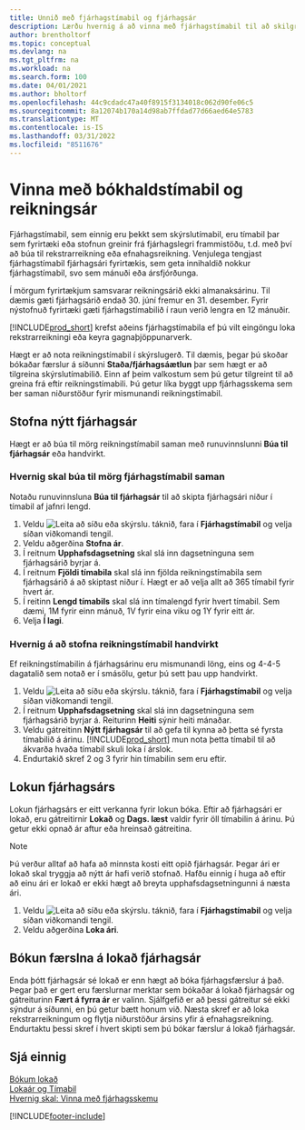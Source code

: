 ```yaml
---
title: Unnið með fjárhagstímabil og fjárhagsár
description: Lærðu hvernig á að vinna með fjárhagstímabil til að skilgreina hvenær fyrirtækið greinir frá fjárhagslegri frammistöðu.
author: brentholtorf
ms.topic: conceptual
ms.devlang: na
ms.tgt_pltfrm: na
ms.workload: na
ms.search.form: 100
ms.date: 04/01/2021
ms.author: bholtorf
ms.openlocfilehash: 44c9cdadc47a40f8915f3134018c062d90fe06c5
ms.sourcegitcommit: 8a12074b170a14d98ab7ffdad77d66aed64e5783
ms.translationtype: MT
ms.contentlocale: is-IS
ms.lasthandoff: 03/31/2022
ms.locfileid: "8511676"
---
```

# <a name="work-with-accounting-periods-and-fiscal-years"></a>Vinna með bókhaldstímabil og reikningsár

Fjárhagstímabil, sem einnig eru þekkt sem skýrslutímabil, eru tímabil þar sem fyrirtæki eða stofnun greinir frá fjárhagslegri frammistöðu, t.d. með því að búa til rekstrarreikning eða efnahagsreikning. Venjulega tengjast fjárhagstímabil fjárhagsári fyrirtækis, sem geta innihaldið nokkur fjárhagstímabil, svo sem mánuði eða ársfjórðunga.

Í mörgum fyrirtækjum samsvarar reikningsárið ekki almanaksárinu. Til dæmis gæti fjárhagsárið endað 30. júní fremur en 31. desember. Fyrir nýstofnuð fyrirtæki gæti fjárhagstímabilið í raun verið lengra en 12 mánuðir.  

[!INCLUDE[prod_short](includes/prod_short.md)] krefst aðeins fjárhagstímabila ef þú vilt eingöngu loka rekstrarreikningi eða keyra gagnaþjöppunarverk. 

Hægt er að nota reikningstímabil í skýrslugerð. Til dæmis, þegar þú skoðar bókaðar færslur á síðunni **Staða/fjárhagsáætlun** þar sem hægt er að tilgreina skýrslutímabilið. Einn af þeim valkostum sem þú getur tilgreint til að greina frá eftir reikningstímabili. Þú getur líka byggt upp fjárhagsskema sem ber saman niðurstöður fyrir mismunandi reikningstímabil.

## <a name="creating-a-new-fiscal-year"></a>Stofna nýtt fjárhagsár

Hægt er að búa til mörg reikningstímabil saman með runuvinnslunni **Búa til fjárhagsár** eða handvirkt.

### <a name="how-to-create-accounting-periods-in-bulk"></a>Hvernig skal búa til mörg fjárhagstímabil saman

Notaðu runuvinnsluna **Búa til fjárhagsár** til að skipta fjárhagsári niður í tímabil af jafnri lengd.  

1. Veldu ![Leita að síðu eða skýrslu.](media/ui-search/search_small.png "Leit að síðu eða skýrslu tákn") táknið, fara í **Fjárhagstímabil** og velja síðan viðkomandi tengil.  
2. Veldu aðgerðina **Stofna ár**.  <!--What about the Scheduling option? Should we mention that? There's also the Report Output Type field...-->
3. Í reitnum **Upphafsdagsetning** skal slá inn dagsetninguna sem fjárhagsárið byrjar á.  
4. Í reitnum **Fjöldi tímabila** skal slá inn fjölda reikningstímabila sem fjárhagsárið á að skiptast niður í. Hægt er að velja allt að 365 tímabil fyrir hvert ár.  
5. Í reitinn **Lengd tímabils** skal slá inn tímalengd fyrir hvert tímabil. Sem dæmi, 1M fyrir einn mánuð, 1V fyrir eina viku og 1Y fyrir eitt ár.  
6. Velja **Í lagi**.  

### <a name="how-to-create-accounting-periods-manually"></a>Hvernig á að stofna reikningstímabil handvirkt

Ef reikningstímabilin á fjárhagsárinu eru mismunandi löng, eins og 4-4-5 dagatalið sem notað er í smásölu, getur þú sett þau upp handvirkt.  
  
1. Veldu ![Leita að síðu eða skýrslu.](media/ui-search/search_small.png "Leit að síðu eða skýrslu tákn") táknið, fara í **Fjárhagstímabil** og velja síðan viðkomandi tengil.  
2. Í reitnum **Upphafsdagsetning** skal slá inn dagsetninguna sem fjárhagsárið byrjar á. Reiturinn **Heiti** sýnir heiti mánaðar.  
3. Veldu gátreitinn **Nýtt fjárhagsár** til að gefa til kynna að þetta sé fyrsta tímabilið á árinu. [!INCLUDE[prod_short](includes/prod_short.md)] mun nota þetta tímabil til að ákvarða hvaða tímabil skuli loka í árslok.
4. Endurtakið skref 2 og 3 fyrir hin tímabilin sem eru eftir.  

## <a name="closing-a-fiscal-year"></a>Lokun fjárhagsárs

Lokun fjárhagsárs er eitt verkanna fyrir lokun bóka. Eftir að fjárhagsári er lokað, eru gátreitirnir **Lokað** og **Dags. læst** valdir fyrir öll tímabilin á árinu. Þú getur ekki opnað ár aftur eða hreinsað gátreitina.

> [!NOTE]  
> Þú verður alltaf að hafa að minnsta kosti eitt opið fjárhagsár. Þegar ári er lokað skal tryggja að nýtt ár hafi verið stofnað. Hafðu einnig í huga að eftir að einu ári er lokað er ekki hægt að breyta upphafsdagsetningunni á næsta ári.

1. Veldu ![Leita að síðu eða skýrslu.](media/ui-search/search_small.png "Leit að síðu eða skýrslu tákn") táknið, fara í **Fjárhagstímabil** og velja síðan viðkomandi tengil.  
2. Veldu aðgerðina **Loka ári**.  

## <a name="posting-entries-to-a-closed-fiscal-year"></a>Bókun færslna á lokað fjárhagsár

Enda þótt fjárhagsár sé lokað er enn hægt að bóka fjárhagsfærslur á það. Þegar það er gert eru færslurnar merktar sem bókaðar á lokað fjárhagsár og gátreiturinn **Fært á fyrra ár** er valinn. Sjálfgefið er að þessi gátreitur sé ekki sýndur á síðunni, en þú getur bætt honum við. Næsta skref er að loka rekstrarreikningum og flytja niðurstöður ársins yfir á efnahagsreikning. Endurtaktu þessi skref í hvert skipti sem þú bókar færslur á lokað fjárhagsár.

## <a name="see-also"></a>Sjá einnig

[Bókum lokað](year-close-books.md)  
[Lokaár og Tímabil](year-close-years-periods.md)  
[Hvernig skal: Vinna með fjárhagsskemu](bi-how-work-account-schedule.md)  


[!INCLUDE[footer-include](includes/footer-banner.md)]